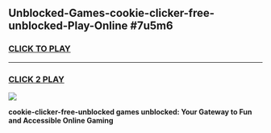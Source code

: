 
## Unblocked-Games-cookie-clicker-free-unblocked-Play-Online #7u5m6
<h3>
<a href="https://news.freeplayer.one?title=cookie-clicker-free-unblocked&ref=3">CLICK TO PLAY</a></h3>
<hr>

<h3>
<a href="https://news.freeplayer.one?title=cookie-clicker-free-unblocked&ref=3">CLICK 2 PLAY</a>
  
</h3>

<a href="https://news.freeplayer.one?title=cookie-clicker-free-unblocked&ref=3"><img src="https://clearcache.store/games.png"></a>


**cookie-clicker-free-unblocked games unblocked: Your Gateway to Fun and Accessible Online Gaming**
